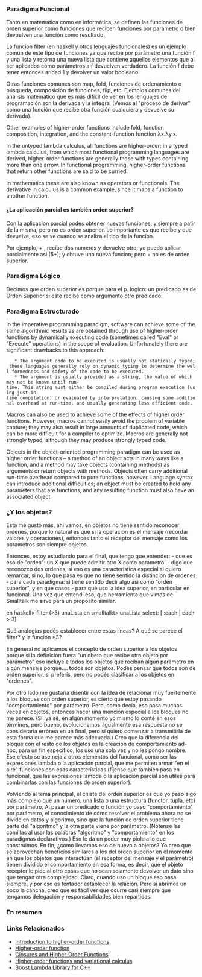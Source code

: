 ### Paradigma Funcional

Tanto en matemática como en informática, se definen las funciones de orden superior como funciones que reciben funciones por parámetro o bien devuelven una función como resultado.

La función filter (en haskell y otros lenguajes funcionales) es un ejemplo común de este tipo de funciones ya que recibe por parámetro una función f y una lista y retorna una nueva lista que contiene aquellos elementos que al ser aplicados como parámetros a f devuelven verdadero. La función f debe tener entonces aridad 1 y devolver un valor booleano.

Otras funciones comunes son map, fold, funciones de ordenamiento o búsqueda, composición de funciones, flip, etc. Ejemplos comunes del análisis matemático que es más difícil de ver en los lenguajes de programación son la derivada y la integral (Vemos al "proceso de derivar" como una función que recibe otra función cualquiera y devuelve su derivada).

Other examples of higher-order functions include fold, function composition, integration, and the constant-function function λx.λy.x.

In the untyped lambda calculus, all functions are higher-order; in a typed lambda calculus, from which most functional programming languages are derived, higher-order functions are generally those with types containing more than one arrow. In functional programming, higher-order functions that return other functions are said to be curried.

In mathematics these are also known as operators or functionals. The derivative in calculus is a common example, since it maps a function to another function.

#### ¿La aplicación parcial es también orden superior?

Con la aplicacion parcial podes obtener nuevas funciones, y siempre a patir de la misma, pero no es orden superior. Lo importante es que recibe y que devuelve, eso se ve cuando se analiza el tipo de la funcion.

Por ejemplo, + , recibe dos numeros y devuelve otro; yo puedo aplicar parcialmente asi (5+); y obtuve una nueva funcion; pero + no es de orden superior.

### Paradigma Lógico

Decimos que orden superior es porque para el p. logico: un predicado es de Orden Superior si este recibe como argumento otro predicado.

### Paradigma Estructurado

In the imperative programming paradigm, software can achieve some of the same algorithmic results as are obtained through use of higher-order functions by dynamically executing code (sometimes called "Eval" or "Execute" operations) in the scope of evaluation. Unfortunately there are significant drawbacks to this approach:

`   * The argument code to be executed is usually not statically typed; these languages generally rely on dynamic typing to determine the well-formedness and safety of the code to be executed.`
`   * The argument is usually provided as a string, the value of which may not be known until run-time. This string must either be compiled during program execution (using just-in-time compilation) or evaluated by interpretation, causing some additional overhead at run-time, and usually generating less efficient code.`

Macros can also be used to achieve some of the effects of higher order functions. However, macros cannot easily avoid the problem of variable capture; they may also result in large amounts of duplicated code, which can be more difficult for a compiler to optimize. Macros are generally not strongly typed, although they may produce strongly typed code.

Objects in the object-oriented programming paradigm can be used as higher order functions – a method of an object acts in many ways like a function, and a method may take objects (containing methods) as arguments or return objects with methods. Objects often carry additional run-time overhead compared to pure functions, however. Language syntax can introduce additional difficulties; an object must be created to hold any parameters that are functions, and any resulting function must also have an associated object.

### ¿Y los objetos?

Esta me gustó más, ahi vamos, en objetos no tiene sentido reconocer ordenes, porque lo natural es que si la operacion es el mensaje (recordar valores y operaciones), entonces tanto el receptor del mensaje como los parametros son siempre objetos.

Entonces, estoy estudiando para el final, que tengo que entender: - que es eso de "orden": un X que puede admitir otro X como parametro. - digo que reconozco dos ordenes, si eso es una caracteristica especial si quiero remarcar, si no, lo que pasa es que no tiene sentido la distincion de ordenes - para cada paradigma: si tiene sentido decir algo asi como "orden superior", y en que casos - para qué uso la idea superior, en particular en funcional. Una vez que entendi eso, que herramienta que vimos de Smalltalk me sirve para un proposito similar.

en haskell&gt; filter (&gt;3) unaLista en smalltalkt&gt; unaLista select: \[ :each | each &gt; 3\]

Qué analogías podés establecer entre estas líneas? A qué se parece el filter? y la función &gt;3?

En general no aplicamos el concepto de orden superior a los objetos porque si la definición fuera "un obeto que recibe otro objeto por parámetro" eso incluye a todos los objetos que reciban algún parámetro en algún mensaje porque.... todos son objetos. Podés pensar que todos son de orden superior, si preferís, pero no podés clasificar a los objetos en "ordenes".

Por otro lado me gustaría disentir con la idea de relacionar muy fuertemente a los bloques con orden superior, es cierto que estoy pasando "comportamiento" por parámetro. Pero, como decía, eso pasa muchas veces en objetos, entonces hacer una mención especial a los bloques no me parece. (Sí, ya sé, en algún momento yo mismo lo conté en esos términos, pero bueno, evolucionamos. Igualmente esa respuesta no se consideraría errónea en un final, pero sí quiero comenzar a transmitirla de esta forma que me parece más adecuada.) Creo que la diferencia del bloque con el resto de los objetos es la creación de comportamiento ad-hoc, para un fin específico, los uso una sola vez y no les pongo nombre. Ese efecto se asemeja a otros elementos del funcional, como ser las expresiones lambda o la aplicación parcial, que me permiten armar "en el aire" funciones con esas características (fíjense que también pasa en funcional, que las expresiones lambda o la aplicación parcial son útiles para combinarlas con las funciones de orden superior).

Volviendo al tema principal, el chiste del orden superior es que yo paso algo más complejo que un número, una lista o una estructura (functor, tupla, etc) por parámetro. Al pasar un predicado o función yo paso "comportamiento" por parámetro, el conocimiento de cómo resolver el problema ahora no se divide en datos y algoritmo, sino que la función de orden superior tiene parte del "algoritmo" y la otra parte viene por parámetro. (Nótense las comillas al usar las palabras "algoritmo" y "comportamiento" en los paradigmas declarativos.) Eso le da un poder muy piola a lo que construimos. En fin, ¿cómo llevamos eso de nuevo a objetos? Yo creo que se aprovechan beneficios similares a los del orden superior en el momento en que los objetos que interactúan (el receptor del mensaje y el parámetro) tienen dividido el comportamiento en esa forma, es decir, que el objeto receptor le pide al otro cosas que no sean solamente devolver un dato sino que tengan otra complejidad. Claro, cuando uso un bloque eso pasa siempre, y por eso es tentador establecer la relación. Pero si abrimos un poco la cancha, creo que es fácil ver que ocurre casi siempre que tengamos delegación y responsabilidades bien repartidas.

### En resumen

### Links Relacionados

-   [Introduction to higher-order functions](http://www.cs.aau.dk/~normark/prog3-03/html/notes/higher-order-fu_themes-intr-section.html)
-   [Higher-order function](http://en.wikipedia.org/wiki/Higher-order_function)
-   [Closures and Higher-Order Functions](http://weblog.raganwald.com/2007/01/closures-and-higher-order-functions.html)
-   [Higher-order functions and variational calculus](http://ergodicity.iamganesh.com/2006/08/07/higher-order-functions/)
-   [Boost Lambda Library for C++](http://boost.org/doc/html/lambda.html)


